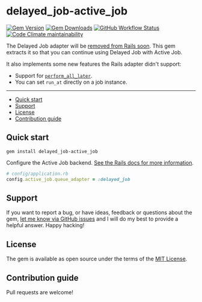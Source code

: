 # delayed_job-active_job

[![Gem Version](https://img.shields.io/gem/v/delayed_job-active_job)](https://rubygems.org/gems/delayed_job-active_job)
[![Gem Downloads](https://img.shields.io/gem/dt/delayed_job-active_job)](https://www.ruby-toolbox.com/projects/delayed_job-active_job)
[![GitHub Workflow Status](https://img.shields.io/github/actions/workflow/status/TandaHQ/delayed_job-active_job/ci.yml)](https://github.com/TandaHQ/delayed_job-active_job/actions/workflows/ci.yml)
[![Code Climate maintainability](https://img.shields.io/codeclimate/maintainability/TandaHQ/delayed_job-active_job)](https://codeclimate.com/github/TandaHQ/delayed_job-active_job)

The Delayed Job adapter will be [removed from Rails soon](https://github.com/rails/rails/commit/d55ec9d5831b05ea5de75c105635c80376c0bf11). This gem extracts it so that you can continue using Delayed Job with Active Job.

It also implements some new features the Rails adapter didn't support:

- Support for [`perform_all_later`](https://github.com/rails/rails/pull/46603).
- You can set `run_at` directly on a job instance.

---

- [Quick start](#quick-start)
- [Support](#support)
- [License](#license)
- [Contribution guide](#contribution-guide)

## Quick start

```
gem install delayed_job-active_job
```

Configure the Active Job backend. [See the Rails docs for more information](https://guides.rubyonrails.org/active_job_basics.html#alternate-queuing-backends).

```ruby
# config/application.rb
config.active_job.queue_adapter = :delayed_job
```

## Support

If you want to report a bug, or have ideas, feedback or questions about the gem, [let me know via GitHub issues](https://github.com/TandaHQ/delayed_job-active_job/issues/new) and I will do my best to provide a helpful answer. Happy hacking!

## License

The gem is available as open source under the terms of the [MIT License](LICENSE.txt).

## Contribution guide

Pull requests are welcome!
